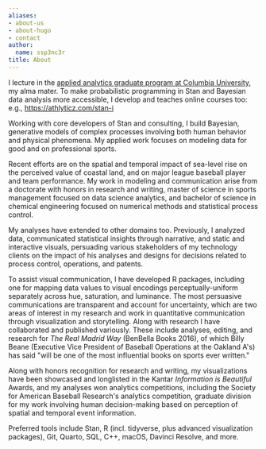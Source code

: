 ```yaml
---
aliases:
- about-us
- about-hugo
- contact
author:
  name: ssp3nc3r
title: About
---
```


I lecture in the [applied analytics graduate program at Columbia University](https://sps.columbia.edu/faculty/scott-spencer "Columbia University, Faculty and Lecturer"), my alma mater. To make probabilistic programming in Stan and Bayesian data analysis more accessible, I develop and teaches online courses too: e.g., <https://athlyticz.com/stan-i>

Working with core developers of Stan and consulting, I build Bayesian, generative models of complex processes involving both human behavior and physical phenomena. My applied work focuses on modeling data for good and on professional sports.

Recent efforts are on the spatial and temporal impact of sea-level rise on the perceived value of coastal land, and on major league baseball player and team performance. My work in modeling and communication arise from a doctorate with honors in research and writing, master of science in sports management focused on data science analytics, and bachelor of science in chemical engineering focused on numerical methods and statistical process control.

My analyses have extended to other domains too. Previously, I analyzed data, communicated statistical insights through narrative, and static and interactive visuals, persuading various stakeholders of my technology clients on the impact of his analyses and designs for decisions related to process control, operations, and patents.

To assist visual communication, I have developed R packages, including one for mapping data values to visual encodings perceptually-uniform separately across hue, saturation, and luminance. The most persuasive communications are transparent and account for uncertainty, which are two areas of interest in my research and work in quantitative communication through visualization and storytelling. Along with research I have collaborated and published variously. These include analyses, editing, and research for *The Real Madrid Way* (BenBella Books 2016), of which Billy Beane (Executive Vice President of Baseball Operations at the Oakland A's) has said "will be one of the most influential books on sports ever written."

Along with honors recognition for research and writing, my visualizations have been showcased and longlisted in the Kantar *Information is Beautiful* Awards, and my analyses won analytics competitions, including the Society for American Baseball Research's analytics competition, graduate division for my work involving human decision-making based on perception of spatial and temporal event information.

Preferred tools include Stan, R (incl. tidyverse, plus advanced visualization packages), Git, Quarto, SQL, C++, macOS, Davinci Resolve, and more.
